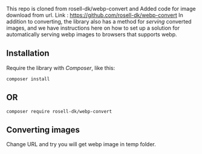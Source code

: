 This repo is cloned from rosell-dk/webp-convert and Added code for image download from url.
Link : https://github.com/rosell-dk/webp-convert
In addition to converting, the library also has a method for *serving* converted images, and we have instructions here on how to set up a solution for automatically serving webp images to browsers that supports webp.


## Installation
Require the library with *Composer*, like this:

```text
composer install
```
 ## OR 

```text
composer require rosell-dk/webp-convert
```


## Converting images
Change URL and try you will get webp image in temp folder.


